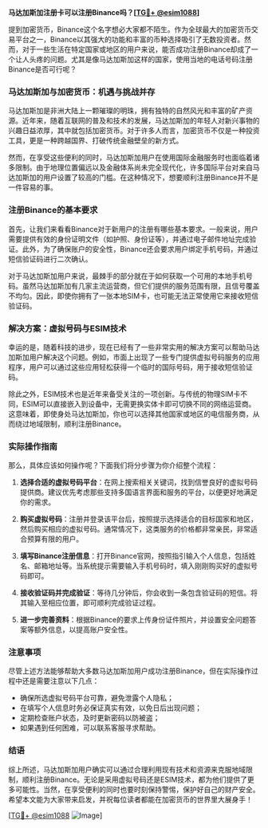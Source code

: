 **马达加斯加注册卡可以注册Binance吗？[[TG💪+ @esim1088](https://t.me/s/esim1088)]**

提到加密货币，Binance这个名字想必大家都不陌生。作为全球最大的加密货币交易平台之一，Binance以其强大的功能和丰富的币种选择吸引了无数投资者。然而，对于一些生活在特定国家或地区的用户来说，能否成功注册Binance却成了一个让人头疼的问题。尤其是像马达加斯加这样的国家，使用当地的电话号码注册Binance是否可行呢？

### 马达加斯加与加密货币：机遇与挑战并存

马达加斯加是非洲大陆上一颗璀璨的明珠，拥有独特的自然风光和丰富的矿产资源。近年来，随着互联网的普及和技术的发展，马达加斯加的年轻人对新兴事物的兴趣日益浓厚，其中就包括加密货币。对于许多人而言，加密货币不仅是一种投资工具，更是一种跨越国界、打破传统金融壁垒的新方式。

然而，在享受这些便利的同时，马达加斯加用户在使用国际金融服务时也面临着诸多限制。由于地理位置偏远以及金融体系尚未完全现代化，许多国际平台对来自马达加斯加的用户设置了较高的门槛。在这种情况下，想要顺利注册Binance并不是一件容易的事。

### 注册Binance的基本要求

首先，让我们来看看Binance对于新用户的注册有哪些基本要求。一般来说，用户需要提供有效的身份证明文件（如护照、身份证等），并通过电子邮件地址完成验证。此外，为了确保账户的安全性，Binance还会要求用户绑定手机号码，并通过短信验证码进行二次确认。

对于马达加斯加用户来说，最棘手的部分就在于如何获取一个可用的本地手机号码。虽然马达加斯加有几家主流运营商，但它们提供的服务范围有限，且信号覆盖不均匀。因此，即使你拥有了一张本地SIM卡，也可能无法正常使用它来接收短信验证码。

### 解决方案：虚拟号码与ESIM技术

幸运的是，随着科技的进步，现在已经有了一些非常实用的解决方案可以帮助马达加斯加用户解决这个问题。例如，市面上出现了一些专门提供虚拟号码服务的应用程序，用户可以通过这些应用轻松获得一个临时的国际号码，用于接收短信验证码。

除此之外，ESIM技术也是近年来备受关注的一项创新。与传统的物理SIM卡不同，ESIM可以直接嵌入到设备中，无需更换实体卡即可切换不同的网络运营商。这意味着，即使身处马达加斯加，你也可以选择其他国家或地区的电信服务商，从而绕过地域限制，顺利注册Binance。

### 实际操作指南

那么，具体应该如何操作呢？下面我们将分步骤为你介绍整个流程：

1. **选择合适的虚拟号码平台**：在网上搜索相关关键词，找到信誉良好的虚拟号码提供商。建议优先考虑那些支持多国语言界面和服务的平台，以便更好地满足你的需求。
   
2. **购买虚拟号码**：注册并登录该平台后，按照提示选择适合的目标国家和地区，然后购买相应的虚拟号码。通常情况下，这类服务的价格都非常亲民，非常适合预算有限的用户。

3. **填写Binance注册信息**：打开Binance官网，按照指引输入个人信息，包括姓名、邮箱地址等。当系统提示需要输入手机号码时，填入刚刚购买好的虚拟号码即可。

4. **接收验证码并完成验证**：等待几分钟后，你会收到一条包含验证码的短信。将其输入至相应位置，即可顺利完成验证过程。

5. **进一步完善资料**：根据Binance的要求上传身份证件照片，并设置安全问题答案等额外信息，以提高账户安全性。

### 注意事项

尽管上述方法能够帮助大多数马达加斯加用户成功注册Binance，但在实际操作过程中还是需要注意以下几点：

- 确保所选虚拟号码平台可靠，避免泄露个人隐私；
- 在填写个人信息时务必保证真实有效，以免日后出现问题；
- 定期检查账户状态，及时更新密码以防被盗；
- 如果遇到任何困难，可以联系客服寻求帮助。

### 结语

综上所述，马达加斯加用户确实可以通过合理利用现有技术和资源来克服地域限制，顺利注册Binance。无论是采用虚拟号码还是ESIM技术，都为他们提供了更多可能性。当然，在享受便利的同时也要时刻保持警惕，保护好自己的财产安全。希望本文能为大家带来启发，并祝每位读者都能在加密货币的世界里大展身手！

[[TG💪+ @esim1088](https://t.me/s/esim1088) ![Image](https://i.postimg.cc/4NQfJmqS/Snipaste-2025-05-13-00-14-12.png)]